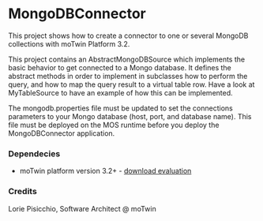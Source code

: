 MongoDBConnector
================
This project shows how to create a connector to one or several MongoDB collections with moTwin Platform 3.2. 

This project contains an AbstractMongoDBSource which implements the basic behavior to get connected to a Mongo database. It defines the abstract methods in order to implement in subclasses how to perform the query, and how to map the query result to a virtual table row. Have a look at MyTableSource to have an example of how this can be implemented.

The mongodb.properties file must be updated to set the connections parameters to your Mongo database (host, port, and database name). This file must be deployed on the MOS runtime before you deploy the MongoDBConnector application.

### Dependecies ###

- moTwin platform version 3.2+ - [download evaluation](http://www.motwin.com/motwin-platform/request-eval/)


### Credits ###

Lorie Pisicchio, Software Architect @ moTwin

